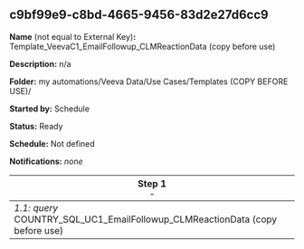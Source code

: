 ## c9bf99e9-c8bd-4665-9456-83d2e27d6cc9

**Name** (not equal to External Key)**:** Template_VeevaC1_EmailFollowup_CLMReactionData (copy before use)

**Description:** n/a

**Folder:** my automations/Veeva Data/Use Cases/Templates (COPY BEFORE USE)/

**Started by:** Schedule

**Status:** Ready

**Schedule:** Not defined

**Notifications:** _none_


| Step 1<br>_<small>-</small>_ |
| --- |
| _1.1: query_<br>COUNTRY_SQL_UC1_EmailFollowup_CLMReactionData (copy before use) |
